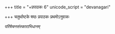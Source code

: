 +++
title = "+प्रपाठकः 6"
unicode_script = "devanagari"

+++
चतुर्थाष्टके षष्ठः प्रपाठकः प्रथमोऽनुवाकः

*परिषेचनसंस्काराभिधानम्*